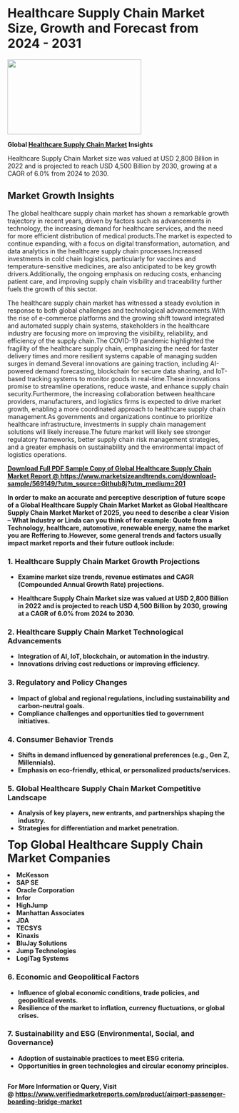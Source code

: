 <H1>Healthcare Supply Chain Market Size, Growth and Forecast from 2024 - 2031</H1><img class="aligncenter size-medium wp-image-584254" src="https://thirdeyenews.in/wp-content/uploads/2024/09/Global-Market-Research-300x168.jpeg" alt="" width="300" height="168" /><p><strong>Global&nbsp;<a href="https://www.marketsizeandtrends.com/download-sample/569149/?utm_source=Github8j?utm_medium=201">Healthcare Supply Chain Market</a> Insights</strong></p><p>Healthcare Supply Chain Market size was valued at USD 2,800 Billion in 2022 and is projected to reach USD 4,500 Billion by 2030, growing at a CAGR of 6.0% from 2024 to 2030.</p><p><h2>Market Growth Insights</h2> <p>The global healthcare supply chain market has shown a remarkable growth trajectory in recent years, driven by factors such as advancements in technology, the increasing demand for healthcare services, and the need for more efficient distribution of medical products.The market is expected to continue expanding, with a focus on digital transformation, automation, and data analytics in the healthcare supply chain processes.Increased investments in cold chain logistics, particularly for vaccines and temperature-sensitive medicines, are also anticipated to be key growth drivers.Additionally, the ongoing emphasis on reducing costs, enhancing patient care, and improving supply chain visibility and traceability further fuels the growth of this sector.</p> <p><strong><a href="#"></a></strong></p> <p>The healthcare supply chain market has witnessed a steady evolution in response to both global challenges and technological advancements.With the rise of e-commerce platforms and the growing shift toward integrated and automated supply chain systems, stakeholders in the healthcare industry are focusing more on improving the visibility, reliability, and efficiency of the supply chain.The COVID-19 pandemic highlighted the fragility of the healthcare supply chain, emphasizing the need for faster delivery times and more resilient systems capable of managing sudden surges in demand.Several innovations are gaining traction, including AI-powered demand forecasting, blockchain for secure data sharing, and IoT-based tracking systems to monitor goods in real-time.These innovations promise to streamline operations, reduce waste, and enhance supply chain security.Furthermore, the increasing collaboration between healthcare providers, manufacturers, and logistics firms is expected to drive market growth, enabling a more coordinated approach to healthcare supply chain management.As governments and organizations continue to prioritize healthcare infrastructure, investments in supply chain management solutions will likely increase.The future market will likely see stronger regulatory frameworks, better supply chain risk management strategies, and a greater emphasis on sustainability and the environmental impact of logistics operations.</p> <p><strong><a href="#"></p><p><span class=""><strong>Download Full PDF Sample Copy of Global Healthcare Supply Chain Market Report</strong> @ <a href="https://www.marketsizeandtrends.com/download-sample/569149/?utm_source=Github8j?utm_medium=201" target="_blank">https://www.marketsizeandtrends.com/download-sample/569149/?utm_source=Github8j?utm_medium=201</a></span></p><p>In order to make an accurate and perceptive description of future scope of a Global&nbsp;Healthcare Supply Chain Market Market as Global&nbsp;Healthcare Supply Chain Market Market of 2025, you need to describe a clear Vision &ndash; What Industry or Linda can you think of for example: Quote from a Technology, healthcare, automotive, renewable energy, name the market you are Reffering to.However, some general trends and factors usually impact market reports and their future outlook include:</p><h3>1.&nbsp;<strong>Healthcare Supply Chain Market Growth Projections</strong></h3><ul><li>Examine market size trends, revenue estimates and CAGR (Compounded Annual Growth Rate) projections.</li><li><p>Healthcare Supply Chain Market size was valued at USD 2,800 Billion in 2022 and is projected to reach USD 4,500 Billion by 2030, growing at a CAGR of 6.0% from 2024 to 2030.</p></li></ul><h3>2.&nbsp;<strong>Healthcare Supply Chain Market Technological Advancements</strong></h3><ul><li>Integration of AI, IoT, blockchain, or automation in the industry.</li><li>Innovations driving cost reductions or improving efficiency.</li></ul><h3>3.&nbsp;<strong>Regulatory and Policy Changes</strong></h3><ul><li>Impact of global and regional regulations, including sustainability and carbon-neutral goals.</li><li>Compliance challenges and opportunities tied to government initiatives.</li></ul><h3>4.&nbsp;<strong>Consumer Behavior Trends</strong></h3><ul><li>Shifts in demand influenced by generational preferences (e.g., Gen Z, Millennials).</li><li>Emphasis on eco-friendly, ethical, or personalized products/services.</li></ul><h3>5.&nbsp;<strong>Global Healthcare Supply Chain Market Competitive Landscape</strong></h3><ul><li>Analysis of key players, new entrants, and partnerships shaping the industry.</li><li>Strategies for differentiation and market penetration.</li></ul><p data-pm-slice="1 1 []"><span style="color: inherit; font-family: inherit; font-size: 25px;">Top Global Healthcare Supply Chain Market Companies</span></p><div class="" data-test-id=""><p><li>McKesson</li><li> SAP SE</li><li> Oracle Corporation</li><li> Infor</li><li> HighJump</li><li> Manhattan Associates</li><li> JDA</li><li> TECSYS</li><li> Kinaxis</li><li> BluJay Solutions</li><li> Jump Technologies</li><li> LogiTag Systems</li></p></div><h3>6.&nbsp;<strong>Economic and Geopolitical Factors</strong></h3><ul><li>Influence of global economic conditions, trade policies, and geopolitical events.</li><li>Resilience of the market to inflation, currency fluctuations, or global crises.</li></ul><h3>7.&nbsp;<strong>Sustainability and ESG (Environmental, Social, and Governance)</strong></h3><ul><li>Adoption of sustainable practices to meet ESG criteria.</li><li>Opportunities in green technologies and circular economy principles.</li></ul><h2><strong style="font-size: 14px;">For More Information or Query, Visit @&nbsp;</strong><a style="background-color: #ffffff; font-size: 14px;" href="https://www.marketsizeandtrends.com/report/healthcare-supply-chain-market/" target="_blank">https://www.verifiedmarketreports.com/product/airport-passenger-boarding-bridge-market</a></h2>